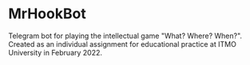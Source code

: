 # MrHookBot
Telegram bot for playing the intellectual game "What? Where? When?".
Сreated as an individual assignment for educational practice at ITMO University in February 2022.
